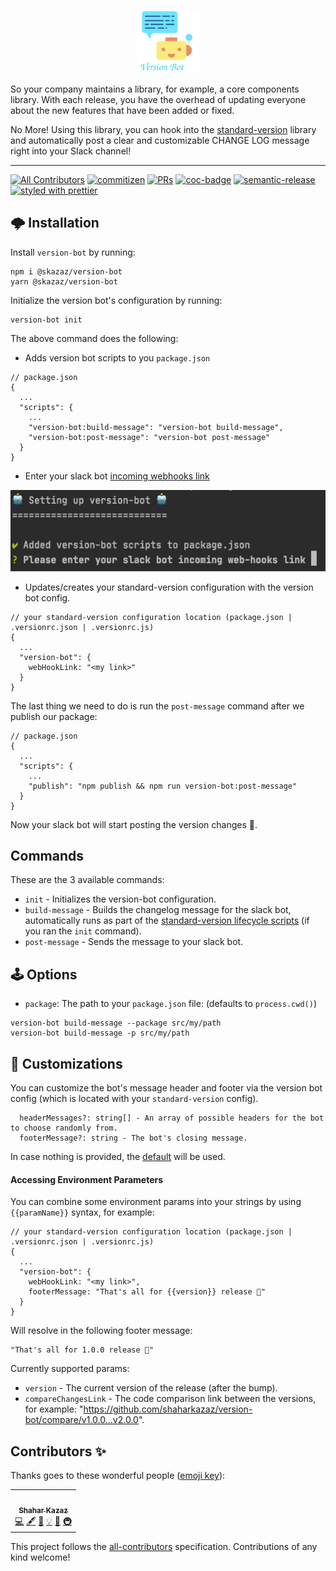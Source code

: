 <p align="center">
 <link href="https://fonts.googleapis.com/css?family=Audiowide&display=swap" rel="stylesheet">
 <img width="20%" height="20%" src="./logo.svg">
</p>

So your company maintains a library, for example, a core components library. With each release, you have the overhead of updating everyone about the new features that have been added or fixed.

No More! Using this library, you can hook into the [standard-version](https://github.com/conventional-changelog/standard-version) library and automatically post a clear and customizable CHANGE LOG message right into your Slack channel!

<hr />

<!-- ALL-CONTRIBUTORS-BADGE:START - Do not remove or modify this section -->
[![All Contributors](https://img.shields.io/badge/all_contributors-1-orange.svg?style=flat-square)](#contributors-)
[![commitizen](https://img.shields.io/badge/commitizen-friendly-brightgreen.svg?style=flat-square)]()
[![PRs](https://img.shields.io/badge/PRs-welcome-brightgreen.svg?style=flat-square)]()
[![coc-badge](https://img.shields.io/badge/codeof-conduct-ff69b4.svg?style=flat-square)]()
[![semantic-release](https://img.shields.io/badge/%20%20%F0%9F%93%A6%F0%9F%9A%80-semantic--release-e5079.svg?style=flat-square)](https://github.com/semantic-release/semantic-release)
[![styled with prettier](https://img.shields.io/badge/styled_with-prettier-ff69b4.svg?style=flat-square)](https://github.com/prettier/prettier)
<!-- ALL-CONTRIBUTORS-BADGE:END -->

## 🌩 Installation

Install `version-bot` by running:

```
npm i @skazaz/version-bot
yarn @skazaz/version-bot
```

Initialize the version bot's configuration by running:

```
version-bot init
```

The above command does the following:
* Adds version bot scripts to you `package.json`
```
// package.json
{
  ...
  "scripts": {
    ...
    "version-bot:build-message": "version-bot build-message",
    "version-bot:post-message": "version-bot post-message"
  }
}
```
* Enter your slack bot [incoming webhooks link](https://api.slack.com/messaging/webhooks)

<img width="570px" height="130px" src="./bot-setup.png">

* Updates/creates your standard-version configuration with the version bot config.
```
// your standard-version configuration location (package.json | .versionrc.json | .versionrc.js)
{
  ...
  "version-bot": {
    webHookLink: "<my link>"
  }
}
```

The last thing we need to do is run the `post-message` command after we publish our package:
```
// package.json
{
  ...
  "scripts": {
    ...
    "publish": "npm publish && npm run version-bot:post-message"
  }
}
```

Now your slack bot will start posting the version changes 🎉.

##  Commands

These are the 3 available commands: 

* `init` - Initializes the version-bot configuration.
* `build-message` - Builds the changelog message for the slack bot, automatically runs as part of the [standard-version lifecycle scripts](https://github.com/conventional-changelog/standard-version#lifecycle-scripts) (if you ran the `init` command).
* `post-message` - Sends the message to your slack bot.

## 🕹 Options

- `package`: The path to your `package.json` file: (defaults to `process.cwd()`)

```
version-bot build-message --package src/my/path
version-bot build-message -p src/my/path
```

## 🎨 Customizations

You can customize the bot's message header and footer via the version bot config (which is located with your `standard-version` config).

```
  headerMessages?: string[] - An array of possible headers for the bot to choose randomly from. 
  footerMessage?: string - The bot's closing message.
```

In case nothing is provided, the [default](https://github.com/shaharkazaz/version-bot/blob/master/src/defaultConfig.ts) will be used.

#### Accessing Environment Parameters 

You can combine some environment params into your strings by using `{{paramName}}` syntax, for example:

```
// your standard-version configuration location (package.json | .versionrc.json | .versionrc.js)
{
  ...
  "version-bot": {
    webHookLink: "<my link>",
    footerMessage: "That's all for {{version}} release 🏁"
  }
}
```

Will resolve in the following footer message:
```
"That's all for 1.0.0 release 🏁"
```

Currently supported params:

- `version` - The current version of the release (after the bump).
- `compareChangesLink` - The code comparison link between the versions, for example: "https://github.com/shaharkazaz/version-bot/compare/v1.0.0...v2.0.0".


## Contributors ✨

Thanks goes to these wonderful people ([emoji key](https://allcontributors.org/docs/en/emoji-key)):

<!-- ALL-CONTRIBUTORS-LIST:START - Do not remove or modify this section -->
<!-- prettier-ignore-start -->
<!-- markdownlint-disable -->
<table>
  <tr>
    <td align="center"><a href="https://github.com/shaharkazaz"><img src="https://avatars2.githubusercontent.com/u/17194830?v=4" width="100px;" alt=""/><br /><sub><b>Shahar Kazaz</b></sub></a><br /><a href="https://github.com/Shahar Kazaz/version bot/commits?author=shaharkazaz" title="Code">💻</a> <a href="#content-shaharkazaz" title="Content">🖋</a> <a href="https://github.com/Shahar Kazaz/version bot/commits?author=shaharkazaz" title="Documentation">📖</a> <a href="#example-shaharkazaz" title="Examples">💡</a> <a href="#ideas-shaharkazaz" title="Ideas, Planning, & Feedback">🤔</a> <a href="#infra-shaharkazaz" title="Infrastructure (Hosting, Build-Tools, etc)">🚇</a></td>
  </tr>
</table>

<!-- markdownlint-enable -->
<!-- prettier-ignore-end -->
<!-- ALL-CONTRIBUTORS-LIST:END -->

This project follows the [all-contributors](https://github.com/all-contributors/all-contributors) specification. Contributions of any kind welcome!
